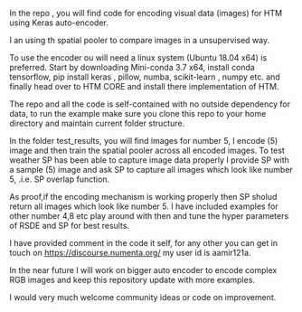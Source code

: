 In the repo , you will find code for encoding visual data (images) for HTM using
Keras auto-encoder.

I an using th spatial pooler to compare images in a unsupervised way.

To use the encoder ou will need a linux system (Ubuntu 18.04 x64) is preferred.
Start by downloading Mini-conda 3.7 x64, install conda tensorflow, pip install keras 
, pillow, numba, scikit-learn , numpy etc.
and finally head over to HTM CORE and install there implementation of HTM.

The repo and all the code is self-contained with no outside dependency for data, to 
run the example make sure you clone this repo to your home directory and maintain
current folder structure.

In the folder test_results, you will find images for number 5, I encode (5) image
and then train the spatial pooler across all encoded images. To test weather SP has 
been able to capture image data properly I provide SP with a sample (5) image and
ask SP to capture all images which look like number 5, .i.e. SP overlap function.

As proof,if the encoding mechanism is working properly then SP sholud return all
images which look like number 5. I have included examples for other number 4,8 etc
play around with then and tune the hyper parameters of RSDE and SP for best results.  


I have provided comment in the code it self, for any other you can get in touch on
https://discourse.numenta.org/ my user id is aamir121a.

In the near future I will work on bigger auto encoder to encode complex RGB images
and keep this repository update with more examples.

I would very much welcome community ideas or code on improvement.